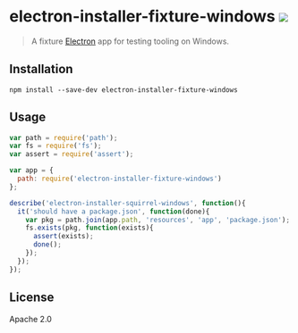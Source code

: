 # electron-installer-fixture-windows [![][appveyor_img]][appveyor_url]

> A fixture [Electron][electron] app for testing tooling on Windows.

## Installation

```
npm install --save-dev electron-installer-fixture-windows
```

## Usage

```javascript
var path = require('path');
var fs = require('fs');
var assert = require('assert');

var app = {
  path: require('electron-installer-fixture-windows')
};

describe('electron-installer-squirrel-windows', function(){
  it('should have a package.json', function(done){
    var pkg = path.join(app.path, 'resources', 'app', 'package.json');
    fs.exists(pkg, function(exists){
      assert(exists);
      done();
    });
  });
});
```

## License

Apache 2.0

[electron]: https://github.com/atom/electron
[appveyor_img]: https://ci.appveyor.com/api/projects/status/157smy0vsosp72bu/branch/master?svg=true
[appveyor_url]: https://ci.appveyor.com/project/mongodb-js/electron-installer-fixture-windows/branch/master
